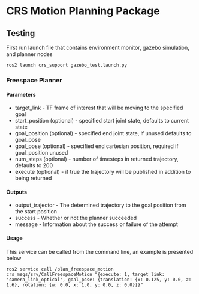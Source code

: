 # CRS Motion Planning Package

## Testing
First run launch file that contains environment monitor, gazebo simulation, and planner nodes
  ```
  ros2 launch crs_support gazebo_test.launch.py
  ```
### Freespace Planner
#### Parameters

- target_link - TF frame of interest that will be moving to the specified goal
- start_position (optional) - specified start joint state, defaults to current state
- goal_position (optional) - specified end joint state, if unused defaults to goal_pose
- goal_pose (optional) - specified end cartesian position, required if goal_position unused
- num_steps (optional) - number of timesteps in returned trajectory, defaults to 200
- execute (optional) - if true the trajectory will be published in addition to being returned

#### Outputs

- output_trajector - The determined trajectory to the goal position from the start position
- success - Whether or not the planner succeeded
- message - Information about the success or failure of the attempt

#### Usage
This service can be called from the command line, an example is presented below
  ```
  ros2 service call /plan_freespace_motion crs_msgs/srv/CallFreespaceMotion "{execute: 1, target_link: 'camera_link_optical', goal_pose: {translation: {x: 0.125, y: 0.0, z: 1.6}, rotation: {w: 0.0, x: 1.0, y: 0.0, z: 0.0}}}"
  ```
